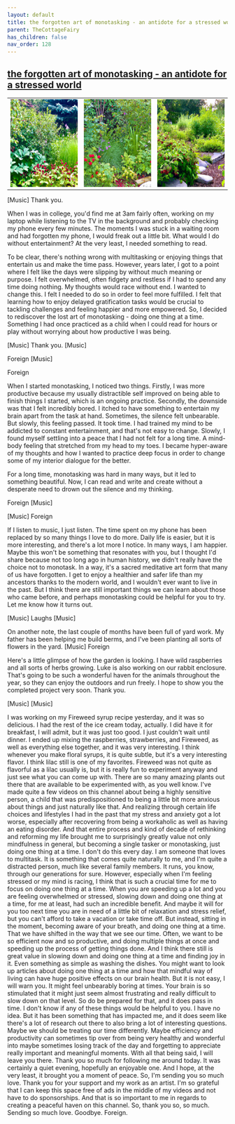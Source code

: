 ```yaml
---
layout: default
title: the forgotten art of monotasking - an antidote for a stressed world
parent: TheCottageFairy
has_children: false
nav_order: 128
---
```


## [the forgotten art of monotasking - an antidote for a stressed world](https://www.youtube.com/watch?v=FdH1jP6mtqI)

<div>
<table align="center">
	<tr>
		<td align="center">
			<img src="../../posters/the_forgotten_art_of_monotasking_-_an_antidote_for_a_stressed_world-[FdH1jP6mtqI]/generated_00.png" height="200" width="200"/>
		</td>
		<td align="center">
			<img src="../../posters/the_forgotten_art_of_monotasking_-_an_antidote_for_a_stressed_world-[FdH1jP6mtqI]/generated_01.png" height="200" width="200"/>
		</td>
		<td align="center">
			<img src="../../posters/the_forgotten_art_of_monotasking_-_an_antidote_for_a_stressed_world-[FdH1jP6mtqI]/generated_02.png" height="200" width="200"/>
		</td>
	</tr>
</table>
</div>

[Music] Thank you.

When I was in college, you'd find me at 3am fairly often, working on my laptop while listening to the TV in the background and probably checking my phone every few minutes. The moments I was stuck in a waiting room and had forgotten my phone, I would freak out a little bit. What would I do without entertainment? At the very least, I needed something to read.

To be clear, there's nothing wrong with multitasking or enjoying things that entertain us and make the time pass. However, years later, I got to a point where I felt like the days were slipping by without much meaning or purpose. I felt overwhelmed, often fidgety and restless if I had to spend any time doing nothing. My thoughts would race without end. I wanted to change this. I felt I needed to do so in order to feel more fulfilled. I felt that learning how to enjoy delayed gratification tasks would be crucial to tackling challenges and feeling happier and more empowered. So, I decided to rediscover the lost art of monotasking - doing one thing at a time. Something I had once practiced as a child when I could read for hours or play without worrying about how productive I was being.

[Music] Thank you. [Music]

Foreign [Music]

Foreign

When I started monotasking, I noticed two things. Firstly, I was more productive because my usually distractible self improved on being able to finish things I started, which is an ongoing practice. Secondly, the downside was that I felt incredibly bored. I itched to have something to entertain my brain apart from the task at hand. Sometimes, the silence felt unbearable. But slowly, this feeling passed. It took time. I had trained my mind to be addicted to constant entertainment, and that's not easy to change. Slowly, I found myself settling into a peace that I had not felt for a long time. A mind-body feeling that stretched from my head to my toes. I became hyper-aware of my thoughts and how I wanted to practice deep focus in order to change some of my interior dialogue for the better.

For a long time, monotasking was hard in many ways, but it led to something beautiful. Now, I can read and write and create without a desperate need to drown out the silence and my thinking.

Foreign [Music]

[Music] Foreign

If I listen to music, I just listen. The time spent on my phone has been replaced by so many things I love to do more. Daily life is easier, but it is more interesting, and there's a lot more I notice. In many ways, I am happier. Maybe this won't be something that resonates with you, but I thought I'd share because not too long ago in human history, we didn't really have the choice not to monotask. In a way, it's a sacred meditative art form that many of us have forgotten. I get to enjoy a healthier and safer life than my ancestors thanks to the modern world, and I wouldn't ever want to live in the past. But I think there are still important things we can learn about those who came before, and perhaps monotasking could be helpful for you to try. Let me know how it turns out.

[Music] Laughs [Music]

On another note, the last couple of months have been full of yard work. My father has been helping me build berms, and I've been planting all sorts of flowers in the yard. [Music] Foreign

Here's a little glimpse of how the garden is looking. I have wild raspberries and all sorts of herbs growing. Luke is also working on our rabbit enclosure. That's going to be such a wonderful haven for the animals throughout the year, so they can enjoy the outdoors and run freely. I hope to show you the completed project very soon. Thank you.

[Music] [Music]

I was working on my Fireweed syrup recipe yesterday, and it was so delicious. I had the rest of the ice cream today, actually. I did have it for breakfast, I will admit, but it was just too good. I just couldn't wait until dinner. I ended up mixing the raspberries, strawberries, and Fireweed, as well as everything else together, and it was very interesting. I think whenever you make floral syrups, it is quite subtle, but it's a very interesting flavor. I think lilac still is one of my favorites. Fireweed was not quite as flavorful as a lilac usually is, but it is really fun to experiment anyway and just see what you can come up with. There are so many amazing plants out there that are available to be experimented with, as you well know. I've made quite a few videos on this channel about being a highly sensitive person, a child that was predispositioned to being a little bit more anxious about things and just naturally like that. And realizing through certain life choices and lifestyles I had in the past that my stress and anxiety got a lot worse, especially after recovering from being a workaholic as well as having an eating disorder. And that entire process and kind of decade of rethinking and reforming my life brought me to surprisingly greatly value not only mindfulness in general, but becoming a single tasker or monotasking, just doing one thing at a time. I don't do this every day. I am someone that loves to multitask. It is something that comes quite naturally to me, and I'm quite a distracted person, much like several family members. It runs, you know, through our generations for sure. However, especially when I'm feeling stressed or my mind is racing, I think that is such a crucial time for me to focus on doing one thing at a time. When you are speeding up a lot and you are feeling overwhelmed or stressed, slowing down and doing one thing at a time, for me at least, had such an incredible benefit. And maybe it will for you too next time you are in need of a little bit of relaxation and stress relief, but you can't afford to take a vacation or take time off. But instead, sitting in the moment, becoming aware of your breath, and doing one thing at a time. That we have shifted in the way that we see our time. Often, we want to be so efficient now and so productive, and doing multiple things at once and speeding up the process of getting things done. And I think there still is great value in slowing down and doing one thing at a time and finding joy in it. Even something as simple as washing the dishes. You might want to look up articles about doing one thing at a time and how that mindful way of living can have huge positive effects on our brain health. But it is not easy, I will warn you. It might feel unbearably boring at times. Your brain is so stimulated that it might just seem almost frustrating and really difficult to slow down on that level. So do be prepared for that, and it does pass in time. I don't know if any of these things would be helpful to you. I have no idea. But it has been something that has impacted me, and it does seem like there's a lot of research out there to also bring a lot of interesting questions. Maybe we should be treating our time differently. Maybe efficiency and productivity can sometimes tip over from being very healthy and wonderful into maybe sometimes losing track of the day and forgetting to appreciate really important and meaningful moments. With all that being said, I will leave you there. Thank you so much for following me around today. It was certainly a quiet evening, hopefully an enjoyable one. And I hope, at the very least, it brought you a moment of peace. So, I'm sending you so much love. Thank you for your support and my work as an artist. I'm so grateful that I can keep this space free of ads in the middle of my videos and not have to do sponsorships. And that is so important to me in regards to creating a peaceful haven on this channel. So, thank you so, so much. Sending so much love. Goodbye. Foreign.